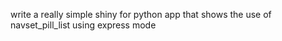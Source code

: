 write a really simple shiny for python app that shows the use of navset_pill_list using express mode